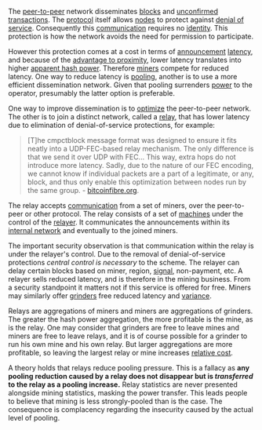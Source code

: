 The [peer-to-peer](Glossary#peer-to-peer) network disseminates [blocks](Glossary#block) and [unconfirmed](Glossary#unconfirmed) [transactions](Glossary#transaction). The [protocol](Glossary#protocol) itself allows [nodes](Glossary#node) to protect against [denial of service](Glossary#denial-of-service). Consequently this [communication](Glossary#communication) requires no [identity](Glossary#identity). This protection is how the network avoids the need for permission to participate.

However this protection comes at a cost in terms of [announcement](Glossary#announcement) [latency](Glossary#latency), and because of the [advantage to proximity](Proximity-Premium-Flaw), lower latency translates into higher [apparent hash power](Glossary#apparent-hash-power). Therefore [miners](Glossary#miner) compete for reduced latency. One way to reduce latency is [pooling](Glossary#pooling), another is to use a more efficient dissemination network. Given that pooling surrenders [power](Glossary#power) to the operator, presumably the latter option is preferable.

One way to improve dissemination is to [optimize](Glossary#optimization) the peer-to-peer network. The other is to join a distinct network, called a [relay](Glossary#relay), that has lower latency due to elimination of denial-of-service protections, for example:

> [T]he cmpctblock message format was designed to ensure it fits neatly into a UDP-FEC-based relay mechanism. The only difference is that we send it over UDP with FEC... This way, extra hops do not introduce more latency. Sadly, due to the nature of our FEC encoding, we cannot know if individual packets are a part of a legitimate, or any, block, and thus only enable this optimization between nodes run by the same group. - [bitcoinfibre.org](http://bitcoinfibre.org).

The relay accepts [communication](Glossary#communication) from a set of miners, over the peer-to-peer or other protocol. The relay consists of a set of [machines](Glossary#machine) under the control of the [relayer](Glossary#relayer). It communicates the announcements within its [internal network](https://bitcoinmagazine.com/articles/blockstream-satellite-broadcasting-bitcoin-space) and eventually to the joined miners.

The important security observation is that communication within the relay is under the relayer's control. Due to the removal of denial-of-service protections *central control is necessary* to the scheme. The relayer can delay certain blocks based on miner, region, [signal](Glossary#signal), non-payment, etc. A relayer sells reduced latency, and is therefore in the mining business. From a security standpoint it matters not if this service is offered for free. Miners may similarly offer [grinders](Glossary#grinder) free reduced latency and [variance](Glossary#variance).

Relays are aggregations of miners and miners are aggregations of grinders. The greater the hash power aggregation, the more profitable is the mine, as is the relay. One may consider that grinders are free to leave mines and miners are free to leave relays, and it is of course possible for a grinder to run his own mine and his own relay. But larger aggregations are more profitable, so leaving the largest relay or mine increases [relative cost](Zero-Sum-Property).

A theory holds that relays reduce pooling pressure. This is a fallacy as **any pooling reduction caused by a relay does not disappear but is *transferred* to the relay as a pooling increase.** Relay statistics are never presented alongside mining statistics, masking the power transfer. This leads people to believe that mining is less strongly-pooled than is the case. The consequence is complacency regarding the insecurity caused by the actual level of pooling.
